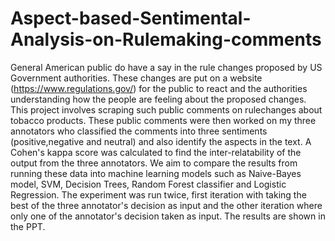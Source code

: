 # Aspect-based-Sentimental-Analysis-on-Rulemaking-comments
General American public do have a say in the rule changes proposed by US Government authorities. These changes are put on a website (https://www.regulations.gov/) for the public to react and the authorities understanding how the people are feeling about the proposed changes. This project involves scraping such public comments on rulechanges about tobacco products. These public comments were then worked on my three annotators who classified the comments into three sentiments (positive,negative and neutral) and also identify the aspects in the text. A Cohen's kappa score was calculated to find the inter-relatability of the output from the three annotators. We aim to compare the results from running these data into machine learning models such as Naive-Bayes model, SVM, Decision Trees, Random Forest classifier and Logistic Regression. The experiment was run twice, first iteration with taking the best of the three annotator's decision as input and the other iteration where only one of the annotator's decision taken as input. The results are shown in the PPT. 
